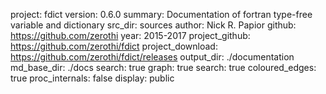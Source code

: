 project: fdict
version: 0.6.0
summary: Documentation of fortran type-free variable and dictionary
src_dir: sources
author: Nick R. Papior
github: https://github.com/zerothi
year: 2015-2017
project_github: https://github.com/zerothi/fdict
project_download: https://github.com/zerothi/fdict/releases
output_dir: ./documentation
md_base_dir: ./docs
search: true
graph: true
search: true
coloured_edges: true
proc_internals: false
display: public
